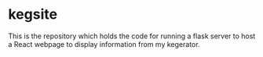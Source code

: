 # kegsite

This is the repository which holds the code for running a flask server to host a React webpage to display information from my kegerator.
